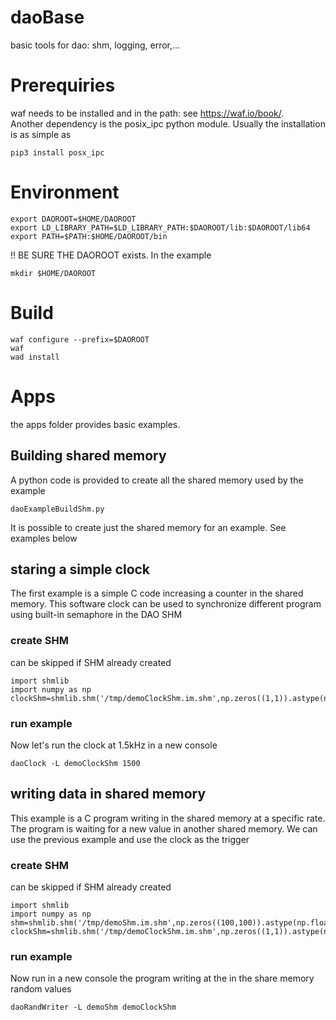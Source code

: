 # daoBase
basic tools for dao: shm, logging, error,...

# Prerequiries
waf needs to be installed and in the path: see https://waf.io/book/.  
Another dependency is the posix_ipc python module. Usually the installation is as simple as 
```
pip3 install posx_ipc
```

# Environment
```
export DAOROOT=$HOME/DAOROOT
export LD_LIBRARY_PATH=$LD_LIBRARY_PATH:$DAOROOT/lib:$DAOROOT/lib64
export PATH=$PATH:$HOME/DAOROOT/bin

```
!! BE SURE THE DAOROOT exists. In the example
```
mkdir $HOME/DAOROOT
```
# Build
```
waf configure --prefix=$DAOROOT
waf
wad install
```
# Apps
the apps folder provides basic examples.
## Building shared memory
A python code is provided to create all the shared memory used by the example
```
daoExampleBuildShm.py
```
It is possible to create just the shared memory for an example. See examples below
## staring a simple clock
The first example is a simple C code increasing a counter in the shared memory.
This software clock can be used to synchronize different program using built-in semaphore in the DAO SHM
### create SHM
can be skipped if SHM already created
```
import shmlib
import numpy as np
clockShm=shmlib.shm('/tmp/demoClockShm.im.shm',np.zeros((1,1)).astype(np.uint32))
``` 
### run example
Now let's run the clock at 1.5kHz in a new console
```
daoClock -L demoClockShm 1500
```
## writing data in shared memory
This example is a C program writing in the shared memory at a specific rate.
The program is waiting for a new value in another shared memory. We can use the previous example and use the clock as the trigger
### create SHM
can be skipped if SHM already created
```
import shmlib
import numpy as np
shm=shmlib.shm('/tmp/demoShm.im.shm',np.zeros((100,100)).astype(np.float32))
clockShm=shmlib.shm('/tmp/demoClockShm.im.shm',np.zeros((1,1)).astype(np.uint32))
``` 
### run example
Now run in a new console the program writing at the in the share memory random values
```
daoRandWriter -L demoShm demoClockShm
```
